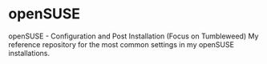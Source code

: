 # openSUSE
openSUSE - Configuration and Post Installation (Focus on Tumbleweed)
My reference repository for the most common settings in my openSUSE installations.
